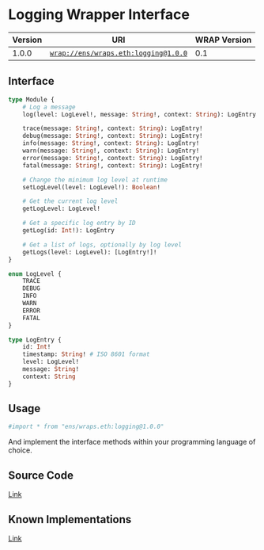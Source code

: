# Logging Wrapper Interface

| Version | URI | WRAP Version |
|-|-|-|
| 1.0.0 | [`wrap://ens/wraps.eth:logging@1.0.0`](https://wrappers.io/v/ens/wraps.eth:logging@1.0.0) | 0.1 |

## Interface
```graphql
type Module {
    # Log a message
    log(level: LogLevel!, message: String!, context: String): LogEntry!

    trace(message: String!, context: String): LogEntry!
    debug(message: String!, context: String): LogEntry!
    info(message: String!, context: String): LogEntry!
    warn(message: String!, context: String): LogEntry!
    error(message: String!, context: String): LogEntry!
    fatal(message: String!, context: String): LogEntry!

    # Change the minimum log level at runtime
    setLogLevel(level: LogLevel!): Boolean!

    # Get the current log level
    getLogLevel: LogLevel!

    # Get a specific log entry by ID
    getLog(id: Int!): LogEntry

    # Get a list of logs, optionally by log level
    getLogs(level: LogLevel): [LogEntry!]!
}

enum LogLevel {
    TRACE
    DEBUG
    INFO
    WARN
    ERROR
    FATAL
}

type LogEntry {
    id: Int!
    timestamp: String! # ISO 8601 format
    level: LogLevel!
    message: String!
    context: String
}
```

## Usage
```graphql
#import * from "ens/wraps.eth:logging@1.0.0"
```

And implement the interface methods within your programming language of choice.

## Source Code
[Link](https://github.com/polywrap/std/logging)

## Known Implementations
[Link](https://github.com/polywrap/logging/tree/master/implementations)